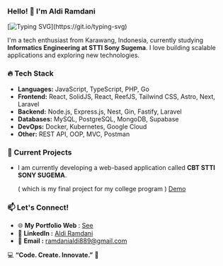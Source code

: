 ### Hello! 👋 I'm Aldi Ramdani

[![Typing SVG](https://readme-typing-svg.herokuapp.com?font=Roboto&size=40&vCenter=true&height=60&lines=A+Full+Stack+Developer;A+MERN+Stack+Developer;A+React+JS+Developer;)](https://git.io/typing-svg)

I'm a tech enthusiast from Karawang, Indonesia, currently studying **Informatics Engineering at STTI Sony Sugema**. I love building scalable applications and exploring new technologies.

### 🔥 Tech Stack
- **Languages:** JavaScript, TypeScript, PHP, Go
- **Frontend:** React, SolidJS, React, ReefJS, Tailwind CSS, Astro, Next, Laravel
- **Backend:** Node.js, Express.js, Nest, Gin, Fastify, Laravel
- **Databases:** MySQL, PostgreSQL, MongoDB, Supabase
- **DevOps:** Docker, Kubernetes, Google Cloud
- **Other:** REST API, OOP, MVC, Postman

### 🌱 Current Projects
- I am currently developing a web-based application called **CBT STTI SONY SUGEMA**.
  
  ( which is my final project for my college program ) [Demo](ramdanialdi889@gmail.com)

### 📫 Let's Connect!
- 🌐 **My Portfolio Web** : [See](https://aldiramdani.vercel.app/)
- 💼 **LinkedIn :** [Aldi Ramdani](https://linkedin.com/in/aldiramdani)
- 📧 **Email :** ramdanialdi889@gmail.com
  
💻 **“Code. Create. Innovate.”** 🚀
